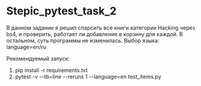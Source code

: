 # Stepic_pytest_task_2

В данном задании я решил спарсить все книги категории Hacking через bs4, и проверить, работает ли добавление в корзину для каждой.
В остальном, суть программы не изменилась.
Выбор языка: language=en/ru

Рекомендуемый запуск:
1) pip install -r requirements.txt
2) pytest -v --tb=line --reruns 1 --language=en test_items.py 
